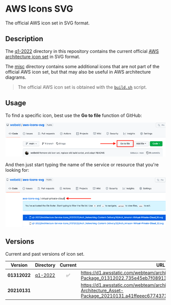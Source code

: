 # AWS Icons SVG

The official AWS icon set in SVG format.

## Description

The [q1-2022](q1-2022) directory in this repository contains the current official [AWS architecture icon set](https://aws.amazon.com/architecture/icons/) in SVG format.

The [misc](misc) directory contains some additional icons that are not part of the official AWS icon set, but that may also be useful in AWS architecture diagrams.

> The official AWS icon set is obtained with the [`build.sh`](build.sh) script.

## Usage

To find a specific icon, best use the **Go to file** function of GitHub:

![Usage 1](assets/usage-1.png)

And then just start typing the name of the service or resource that you're looking for:

![Usage 2](assets/usage-2.png)

## Versions

Current and past versions of icon set.

| Version      | Directory | Current | URL |
|--------------|-----------|:-------:|-----|
| **01312022** | [q1-2022](q1-2022) | ✅ | https://d1.awsstatic.com/webteam/architecture-icons/q1-2022/Asset-Package_01312022.735e45eb7f0891333b7fcce325b0af915fd44766.zip |
| **20210131** | | | https://d1.awsstatic.com/webteam/architecture-icons/q1-2021/AWS-Architecture_Asset-Package_20210131.a41ffeeec67743738315c2585f5fdb6f3c31238d.zip |
